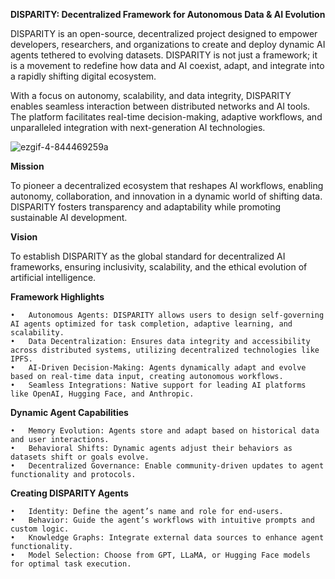 **DISPARITY: Decentralized Framework for Autonomous Data & AI Evolution**

DISPARITY is an open-source, decentralized project designed to empower developers, researchers, and organizations to create and deploy dynamic AI agents tethered to evolving datasets. DISPARITY is not just a framework; it is a movement to redefine how data and AI coexist, adapt, and integrate into a rapidly shifting digital ecosystem.

With a focus on autonomy, scalability, and data integrity, DISPARITY enables seamless interaction between distributed networks and AI tools. The platform facilitates real-time decision-making, adaptive workflows, and unparalleled integration with next-generation AI technologies.

![ezgif-4-844469259a](https://github.com/user-attachments/assets/d26110cb-0cf8-4229-bfba-aa8b09932673)

**Mission**

To pioneer a decentralized ecosystem that reshapes AI workflows, enabling autonomy, collaboration, and innovation in a dynamic world of shifting data. DISPARITY fosters transparency and adaptability while promoting sustainable AI development.

**Vision**

To establish DISPARITY as the global standard for decentralized AI frameworks, ensuring inclusivity, scalability, and the ethical evolution of artificial intelligence.

**Framework Highlights**

	•	Autonomous Agents: DISPARITY allows users to design self-governing AI agents optimized for task completion, adaptive learning, and scalability.
	•	Data Decentralization: Ensures data integrity and accessibility across distributed systems, utilizing decentralized technologies like IPFS.
	•	AI-Driven Decision-Making: Agents dynamically adapt and evolve based on real-time data input, creating autonomous workflows.
	•	Seamless Integrations: Native support for leading AI platforms like OpenAI, Hugging Face, and Anthropic.

**Dynamic Agent Capabilities**

	•	Memory Evolution: Agents store and adapt based on historical data and user interactions.
	•	Behavioral Shifts: Dynamic agents adjust their behaviors as datasets shift or goals evolve.
	•	Decentralized Governance: Enable community-driven updates to agent functionality and protocols.

**Creating DISPARITY Agents**

	•	Identity: Define the agent’s name and role for end-users.
	•	Behavior: Guide the agent’s workflows with intuitive prompts and custom logic.
	•	Knowledge Graphs: Integrate external data sources to enhance agent functionality.
	•	Model Selection: Choose from GPT, LLaMA, or Hugging Face models for optimal task execution.

